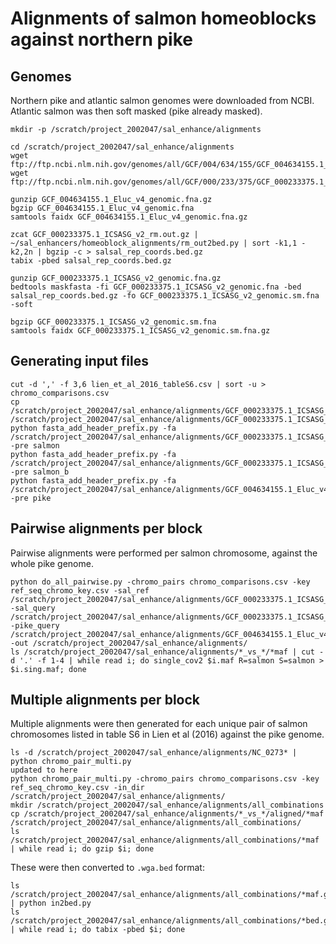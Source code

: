 # Alignments of salmon homeoblocks against northern pike

## Genomes

Northern pike and atlantic salmon genomes were downloaded from NCBI. Atlantic salmon was then soft masked (pike already masked).

```shell script
mkdir -p /scratch/project_2002047/sal_enhance/alignments

cd /scratch/project_2002047/sal_enhance/alignments
wget ftp://ftp.ncbi.nlm.nih.gov/genomes/all/GCF/004/634/155/GCF_004634155.1_Eluc_v4/GCF_004634155.1_Eluc_v4_genomic.fna.gz
wget ftp://ftp.ncbi.nlm.nih.gov/genomes/all/GCF/000/233/375/GCF_000233375.1_ICSASG_v2/GCF_000233375.1_ICSASG_v2_genomic.fna.gz

gunzip GCF_004634155.1_Eluc_v4_genomic.fna.gz 
bgzip GCF_004634155.1_Eluc_v4_genomic.fna
samtools faidx GCF_004634155.1_Eluc_v4_genomic.fna.gz

zcat GCF_000233375.1_ICSASG_v2_rm.out.gz | ~/sal_enhancers/homeoblock_alignments/rm_out2bed.py | sort -k1,1 -k2,2n | bgzip -c > salsal_rep_coords.bed.gz
tabix -pbed salsal_rep_coords.bed.gz

gunzip GCF_000233375.1_ICSASG_v2_genomic.fna.gz
bedtools maskfasta -fi GCF_000233375.1_ICSASG_v2_genomic.fna -bed salsal_rep_coords.bed.gz -fo GCF_000233375.1_ICSASG_v2_genomic.sm.fna -soft

bgzip GCF_000233375.1_ICSASG_v2_genomic.sm.fna
samtools faidx GCF_000233375.1_ICSASG_v2_genomic.sm.fna.gz 
```

## Generating input files

```shell script
cut -d ',' -f 3,6 lien_et_al_2016_tableS6.csv | sort -u > chromo_comparisons.csv
cp /scratch/project_2002047/sal_enhance/alignments/GCF_000233375.1_ICSASG_v2_genomic.sm.fna.gz /scratch/project_2002047/sal_enhance/alignments/GCF_000233375.1_ICSASG_v2_genomic.sm.salb.fna.gz
python fasta_add_header_prefix.py -fa /scratch/project_2002047/sal_enhance/alignments/GCF_000233375.1_ICSASG_v2_genomic.sm.fna.gz -pre salmon
python fasta_add_header_prefix.py -fa /scratch/project_2002047/sal_enhance/alignments/GCF_000233375.1_ICSASG_v2_genomic.sm.salb.fna.gz -pre salmon_b
python fasta_add_header_prefix.py -fa /scratch/project_2002047/sal_enhance/alignments/GCF_004634155.1_Eluc_v4_genomic.fna.gz -pre pike
```

## Pairwise alignments per block

Pairwise alignments were performed per salmon chromosome, against the whole pike genome.

```shell script
python do_all_pairwise.py -chromo_pairs chromo_comparisons.csv -key ref_seq_chromo_key.csv -sal_ref /scratch/project_2002047/sal_enhance/alignments/GCF_000233375.1_ICSASG_v2_genomic.sm.rename.fa -sal_query /scratch/project_2002047/sal_enhance/alignments/GCF_000233375.1_ICSASG_v2_genomic.sm.salb.rename.fa -pike_query /scratch/project_2002047/sal_enhance/alignments/GCF_004634155.1_Eluc_v4_genomic.rename.fa -out /scratch/project_2002047/sal_enhance/alignments/
ls /scratch/project_2002047/sal_enhance/alignments/*_vs_*/*maf | cut -d '.' -f 1-4 | while read i; do single_cov2 $i.maf R=salmon S=salmon > $i.sing.maf; done
```

## Multiple alignments per block

Multiple alignments were then generated for each unique pair of salmon chromosomes listed in table S6 in Lien et al (2016) against the pike genome.

```shell script
ls -d /scratch/project_2002047/sal_enhance/alignments/NC_0273* | python chromo_pair_multi.py 
updated to here
python chromo_pair_multi.py -chromo_pairs chromo_comparisons.csv -key ref_seq_chromo_key.csv -in_dir /scratch/project_2002047/sal_enhance/alignments/ 
mkdir /scratch/project_2002047/sal_enhance/alignments/all_combinations
cp /scratch/project_2002047/sal_enhance/alignments/*_vs_*/aligned/*maf /scratch/project_2002047/sal_enhance/alignments/all_combinations/
ls /scratch/project_2002047/sal_enhance/alignments/all_combinations/*maf | while read i; do gzip $i; done
```

These were then converted to ```.wga.bed``` format:

```shell script
ls /scratch/project_2002047/sal_enhance/alignments/all_combinations/*maf.gz | python in2bed.py 
ls /scratch/project_2002047/sal_enhance/alignments/all_combinations/*bed.gz | while read i; do tabix -pbed $i; done
```


